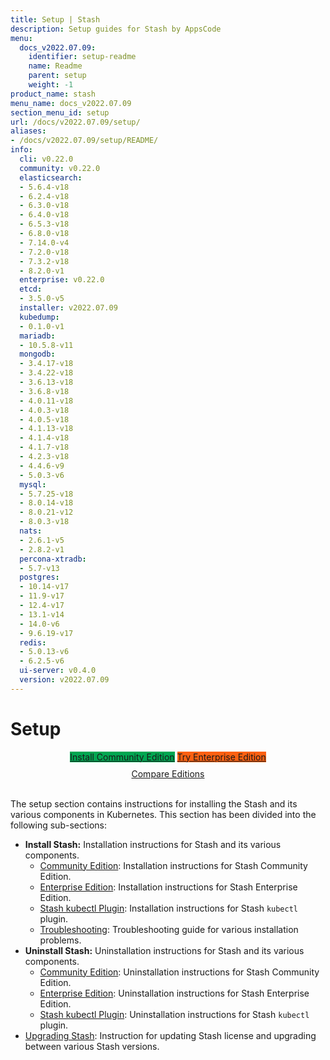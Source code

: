 ```yaml
---
title: Setup | Stash
description: Setup guides for Stash by AppsCode
menu:
  docs_v2022.07.09:
    identifier: setup-readme
    name: Readme
    parent: setup
    weight: -1
product_name: stash
menu_name: docs_v2022.07.09
section_menu_id: setup
url: /docs/v2022.07.09/setup/
aliases:
- /docs/v2022.07.09/setup/README/
info:
  cli: v0.22.0
  community: v0.22.0
  elasticsearch:
  - 5.6.4-v18
  - 6.2.4-v18
  - 6.3.0-v18
  - 6.4.0-v18
  - 6.5.3-v18
  - 6.8.0-v18
  - 7.14.0-v4
  - 7.2.0-v18
  - 7.3.2-v18
  - 8.2.0-v1
  enterprise: v0.22.0
  etcd:
  - 3.5.0-v5
  installer: v2022.07.09
  kubedump:
  - 0.1.0-v1
  mariadb:
  - 10.5.8-v11
  mongodb:
  - 3.4.17-v18
  - 3.4.22-v18
  - 3.6.13-v18
  - 3.6.8-v18
  - 4.0.11-v18
  - 4.0.3-v18
  - 4.0.5-v18
  - 4.1.13-v18
  - 4.1.4-v18
  - 4.1.7-v18
  - 4.2.3-v18
  - 4.4.6-v9
  - 5.0.3-v6
  mysql:
  - 5.7.25-v18
  - 8.0.14-v18
  - 8.0.21-v12
  - 8.0.3-v18
  nats:
  - 2.6.1-v5
  - 2.8.2-v1
  percona-xtradb:
  - 5.7-v13
  postgres:
  - 10.14-v17
  - 11.9-v17
  - 12.4-v17
  - 13.1-v14
  - 14.0-v6
  - 9.6.19-v17
  redis:
  - 5.0.13-v6
  - 6.2.5-v6
  ui-server: v0.4.0
  version: v2022.07.09
---
```


# Setup

<div style="text-align: center;">
  <a class="button is-link is-medium is-active has-text-weight-normal" href="/docs/v2022.07.09/setup/install/community" style="background:#00A651; width: 18rem;">Install Community Edition</a>
  <a class="button is-info is-medium is-active has-text-weight-normal" href="/docs/v2022.07.09/setup/install/enterprise"  style="background:#FC6011; width: 18rem;">Try Enterprise Edition</a>
  <a style="margin-top: 10px; display: block;" href="/docs/v2022.07.09/concepts/what-is-stash/overview">Compare Editions</a>
</div>
<br>

The setup section contains instructions for installing the Stash and its various components in Kubernetes. This section has been divided into the following sub-sections:

- **Install Stash:** Installation instructions for Stash and its various components.
  - [Community Edition](/docs/v2022.07.09/setup/install/community): Installation instructions for Stash Community Edition.
  - [Enterprise Edition](/docs/v2022.07.09/setup/install/enterprise): Installation instructions for Stash Enterprise Edition.
  - [Stash kubectl Plugin](/docs/v2022.07.09/setup/install/kubectl_plugin): Installation instructions for Stash `kubectl` plugin.
  - [Troubleshooting](/docs/v2022.07.09/setup/install/troubleshoting): Troubleshooting guide for various installation problems.
- **Uninstall Stash:** Uninstallation instructions for Stash and its various components.
  - [Community Edition](/docs/v2022.07.09/setup/uninstall/community): Uninstallation instructions for Stash Community Edition.
  - [Enterprise Edition](/docs/v2022.07.09/setup/uninstall/enterprise): Uninstallation instructions for Stash Enterprise Edition.
  - [Stash kubectl Plugin](/docs/v2022.07.09/setup/uninstall/kubectl_plugin): Uninstallation instructions for Stash `kubectl` plugin.
- [Upgrading Stash](/docs/v2022.07.09/setup/upgrade/): Instruction for updating Stash license and upgrading between various Stash versions.

